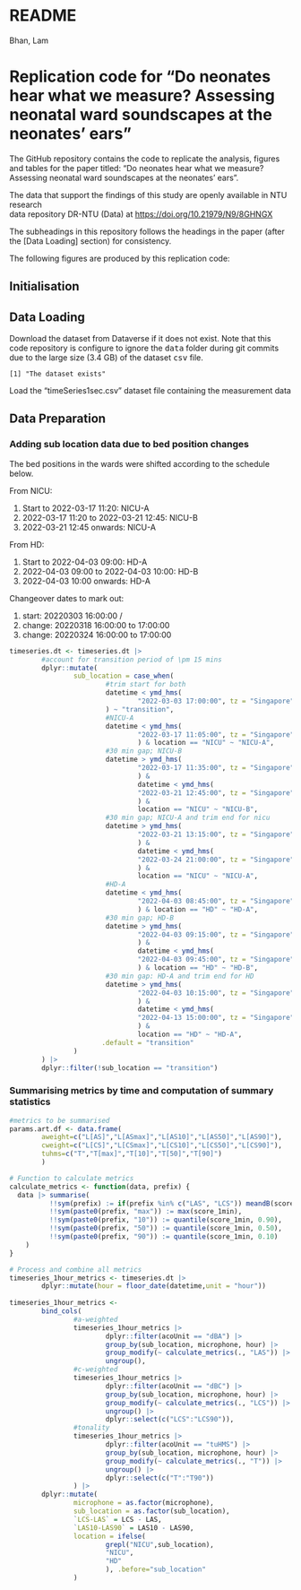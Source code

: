 # README
Bhan, Lam

# Replication code for “Do neonates hear what we measure? Assessing neonatal ward soundscapes at the neonates’ ears”

The GitHub repository contains the code to replicate the analysis,
figures and tables for the paper titled: “Do neonates hear what we
measure? Assessing neonatal ward soundscapes at the neonates’ ears”.

The data that support the findings of this study are openly available in
NTU research  
data repository DR-NTU (Data) at <https://doi.org/10.21979/N9/8GHNGX>

The subheadings in this repository follows the headings in the paper
(after the \[Data Loading\] section) for consistency.

The following figures are produced by this replication code:

## Initialisation

## Data Loading

Download the dataset from Dataverse if it does not exist. Note that this
code repository is configure to ignore the <kbd>data</kbd> folder during
git commits due to the large size (3.4 GB) of the dataset <kbd>csv</kbd>
file.

    [1] "The dataset exists"

Load the “timeSeries1sec.csv” dataset file containing the measurement
data

## Data Preparation

### Adding sub location data due to bed position changes

The bed positions in the wards were shifted according to the schedule
below.

From NICU:

1.  Start to 2022-03-17 11:20: NICU-A
2.  2022-03-17 11:20 to 2022-03-21 12:45: NICU-B
3.  2022-03-21 12:45 onwards: NICU-A

From HD:

1.  Start to 2022-04-03 09:00: HD-A
2.  2022-04-03 09:00 to 2022-04-03 10:00: HD-B
3.  2022-04-03 10:00 onwards: HD-A

Changeover dates to mark out:

1.  start: 20220303 16:00:00 /
2.  change: 20220318 16:00:00 to 17:00:00
3.  change: 20220324 16:00:00 to 17:00:00

``` r
timeseries.dt <- timeseries.dt |>
        #account for transition period of \pm 15 mins
        dplyr::mutate(
                sub_location = case_when(
                        #trim start for both
                        datetime < ymd_hms(
                                "2022-03-03 17:00:00", tz = "Singapore"
                        ) ~ "transition",
                        #NICU-A
                        datetime < ymd_hms(
                                "2022-03-17 11:05:00", tz = "Singapore"
                                ) & location == "NICU" ~ "NICU-A",
                        #30 min gap; NICU-B
                        datetime > ymd_hms(
                                "2022-03-17 11:35:00", tz = "Singapore"
                                ) &
                                datetime < ymd_hms(
                                "2022-03-21 12:45:00", tz = "Singapore"
                                ) & 
                                location == "NICU" ~ "NICU-B",
                        #30 min gap; NICU-A and trim end for nicu
                        datetime > ymd_hms(
                                "2022-03-21 13:15:00", tz = "Singapore"
                                ) & 
                                datetime < ymd_hms(
                                "2022-03-24 21:00:00", tz = "Singapore"
                                ) &
                                location == "NICU" ~ "NICU-A",
                        #HD-A
                        datetime < ymd_hms(
                                "2022-04-03 08:45:00", tz = "Singapore"
                                ) & location == "HD" ~ "HD-A",
                        #30 min gap; HD-B
                        datetime > ymd_hms(
                                "2022-04-03 09:15:00", tz = "Singapore"
                                ) &
                                datetime < ymd_hms(
                                "2022-04-03 09:45:00", tz = "Singapore"
                                ) & location == "HD" ~ "HD-B",
                        #30 min gap: HD-A and trim end for HD
                        datetime > ymd_hms(
                                "2022-04-03 10:15:00", tz = "Singapore"
                                ) & 
                                datetime < ymd_hms(
                                "2022-04-13 15:00:00", tz = "Singapore"
                                ) &
                                location == "HD" ~ "HD-A",
                       .default = "transition"
                )
        ) |>
        dplyr::filter(!sub_location == "transition")
```

### Summarising metrics by time and computation of summary statistics

``` r
#metrics to be summarised
params.art.df <- data.frame(
        aweight=c("L[AS]","L[ASmax]","L[AS10]","L[AS50]","L[AS90]"),
        cweight=c("L[CS]","L[CSmax]","L[CS10]","L[CS50]","L[CS90]"),
        tuhms=c("T","T[max]","T[10]","T[50]","T[90]")
        )

# Function to calculate metrics
calculate_metrics <- function(data, prefix) {
  data |> summarise(
          !!sym(prefix) := if(prefix %in% c("LAS", "LCS")) meandB(score_1min) else mean(score_1min),
          !!sym(paste0(prefix, "max")) := max(score_1min),
          !!sym(paste0(prefix, "10")) := quantile(score_1min, 0.90),
          !!sym(paste0(prefix, "50")) := quantile(score_1min, 0.50),
          !!sym(paste0(prefix, "90")) := quantile(score_1min, 0.10)
    )
}

# Process and combine all metrics
timeseries_1hour_metrics <- timeseries.dt |>
        dplyr::mutate(hour = floor_date(datetime,unit = "hour"))
        
timeseries_1hour_metrics <-
        bind_cols(
                #a-weighted
                timeseries_1hour_metrics |> 
                        dplyr::filter(acoUnit == "dBA") |>
                        group_by(sub_location, microphone, hour) |>
                        group_modify(~ calculate_metrics(., "LAS")) |>
                        ungroup(),
                #c-weighted
                timeseries_1hour_metrics |>
                        dplyr::filter(acoUnit == "dBC") |>
                        group_by(sub_location, microphone, hour) |>
                        group_modify(~ calculate_metrics(., "LCS")) |>
                        ungroup() |>
                        dplyr::select(c("LCS":"LCS90")),
                #tonality
                timeseries_1hour_metrics |>
                        dplyr::filter(acoUnit == "tuHMS") |>
                        group_by(sub_location, microphone, hour) |>
                        group_modify(~ calculate_metrics(., "T")) |>
                        ungroup() |>
                        dplyr::select(c("T":"T90"))
                ) |>
        dplyr::mutate(
                microphone = as.factor(microphone),
                sub_location = as.factor(sub_location),
                `LCS-LAS` = LCS - LAS,
                `LAS10-LAS90` = LAS10 - LAS90,
                location = ifelse(
                        grepl("NICU",sub_location),
                        "NICU",
                        "HD"
                        ), .before="sub_location"
                )
```
